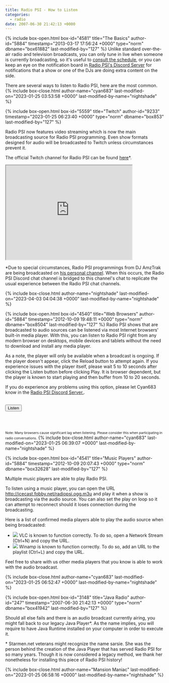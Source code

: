 ```yaml
---
title: Radio PSI - How to Listen
categories:
  - radio
date: 2007-06-30 21:42:13 +0000
---
```

{% include box-open.html box-id="4581" title="The Basics" author-id="5884" timestamp="2013-03-17 17:56:24 +0000" type="norm" dbname="box61882" last-modified-by="127" %}
Unlike standard over-the-air radio and television broadcasts, you can only tune in live when someone is currently broadcasting, so it's useful to <a href="http://starmen.net/radio/schedule.php">consult the schedule</a>, or you can keep an eye on the notification board in <a href="http://starmen.net/radio/discord.php">Radio PSI's Discord Server</a> for notifications that a show or one of the DJs are doing extra content on the side.

There are several ways to listen to Radio PSI, here are the most common.
{% include box-close.html author-name="cyan683" last-modified-on="2023-01-25 03:53:58 +0000" last-modified-by-name="nightshade" %}

{% include box-open.html box-id="5559" title="Twitch" author-id="9233" timestamp="2023-01-25 06:23:40 +0000" type="norm" dbname="box853" last-modified-by="127" %}
<p>
Radio PSI now features video streaming which is now the main broadcasting source for Radio PSI programming. Even show formats designed for audio will be broadcasted to Twitch unless circumstances prevent it.
</p>

<p>
The official Twitch channel for Radio PSI can be found <a href="http://www.twitch.tv/radiopsi">here</a>*.
</p>

<iframe
    src="https://player.twitch.tv/?channel=radiopsi&parent=starmen.net"
    height="300"
    width="400"
    allowfullscreen="true">
</iframe>

<p>
*Due to special circumstances, Radio PSI programmings from DJ AmzTrak are being broadcasted on <a href="http://www.twitch.tv/amzrigh">his personal channel</a>. When this occurs, the Radio PSI Discord chat channel is bridged to this channel's chat to replicate the usual experience between the Radio PSI chat channels.
</p>
{% include box-close.html author-name="nightshade" last-modified-on="2023-04-03 04:04:38 +0000" last-modified-by-name="nightshade" %}

{% include box-open.html box-id="4540" title="Web Browsers" author-id="5884" timestamp="2012-10-09 19:48:11 +0000" type="norm" dbname="box8504" last-modified-by="127" %}
Radio PSI shows that are broadcasted to audio sources can be listened via most Internet browsers' built-in media player. With this, you can listen to Radio PSI right from any modern browser on desktops, mobile devices and tablets without the need to download and install any media player.

<p>As a note, the player will only be available when a broadcast is ongoing. If the player doesn't appear, click the Reload button to attempt again. If you experience issues with the player itself, please wait 5 to 10 seconds after clicking the Listen button before clicking Play. It is browser dependent, but the player is known to start playing and then buffer from 10 to 20 seconds.
</p>

<p>If you do experience any problems using this option, please let Cyan683 know in the <a href="http://starmen.net/radio/miscellaneous/discord.php">Radio PSI Discord Server.</a>.
</p>

<br /><input id="browserPlayerButton" type="button" value="Listen" onClick="var myFrame=document.getElementById('browserPlayer'); myFrame.src = 'http://icecast.fobby.net/browserplayer/browserPlayer.xsl'; myFrame.hidden=false; document.getElementById('browserPlayerButton').value='Reload';" />

<br />
<br /><iframe id="browserPlayer" src="" style="height:160px; width:445px;" scrolling="false" seamless="true" hidden="true">Your browser does not seem to support frames.</iframe>

<span style="font-size:0.75em">Note: Many browsers cause significant lag when listening. Please consider this when participating in radio conversations.</span>
{% include box-close.html author-name="cyan683" last-modified-on="2023-01-25 06:39:07 +0000" last-modified-by-name="nightshade" %}

{% include box-open.html box-id="4541" title="Music Players" author-id="5884" timestamp="2012-10-09 20:07:43 +0000" type="norm" dbname="box32628" last-modified-by="127" %}
<p>
Multiple music players are able to play Radio PSI.
</p>

<p>
To listen using a music player, you can open the URL <a href="http://icecast.fobby.net/radiopsi.ogg.m3u">http://icecast.fobby.net/radiopsi.ogg.m3u</a> and play it when a show is broadcasting via the audio source. You can also set the play on loop so it can attempt to reconnect should it loses connection during the broadcasting.
</p>

<p>
Here is a list of confirmed media players able to play the audio source when being broadcasted:
</p>

<ul>
<li><img src="http - //starmen.net/radio/images/icons/vlc.png" /> VLC is known to function correctly. To do so, open a Network Stream (Ctrl+N) and copy the URL.</li>
<li><img src="http - //starmen.net/radio/images/icons/winamp.ico" /> Winamp is known to function correctly. To do so, add an URL to the playlist (Ctrl+L) and copy the URL.</li>
</ul>

<p>
Feel free to share with us other media players that you know is able to work with the audio broadcast.
</p>
{% include box-close.html author-name="cyan683" last-modified-on="2023-01-25 06:52:47 +0000" last-modified-by-name="nightshade" %}

{% include box-open.html box-id="3148" title="Java Radio" author-id="247" timestamp="2007-06-30 21:42:13 +0000" type="norm" dbname="box41942" last-modified-by="127" %}
<div id="java">
Should all else fails and there is an audio broadcast currently airing, you might fall back to our legacy Java Player*. As the name implies, you will require to have Java Runtime installed on your computer in order to execute it.

<p>
<div align="center"><popupbutton src="http://icecast.fobby.net/jorbis/index.html" width="450" height="60" value="Play Radio PSI" /></div>
</p>

<p>
* Starmen.net veterans might recognize the name sarsie. She was the person behind the creation of the Java Player that has served Radio PSI for so many years. Though it is now considered a legacy method, we thank her nonetheless for installing this piece of Radio PSI history!
</p>
</div>
{% include box-close.html author-name="Mansion Maniac" last-modified-on="2023-01-25 06:58:16 +0000" last-modified-by-name="nightshade" %}
